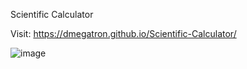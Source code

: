 Scientific Calculator

Visit: https://dmegatron.github.io/Scientific-Calculator/

![image](https://github.com/user-attachments/assets/5f32df91-7d42-449c-8866-6b216d642b40)
